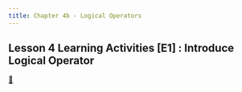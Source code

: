 ```yaml
---
title: Chapter 4b - Logical Operators
---
```


## Lesson 4 Learning Activities [E1] : Introduce Logical Operator

[👀](https://learn2codelive.com/courses/107/pages/lesson-4-learning-activities-e1-introduce-logical-operator?module_item_id=9111)





